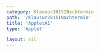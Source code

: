 ```yaml
---
category: Klausur2015INachtermin
path: '/Klausur2015INachtermin'
title: 'AppletA1'
type: 'Applet'

layout: nil
---
```

<link type="text/css" href="https://cdnjs.cloudflare.com/ajax/libs/jsxgraph/0.99.6/jsxgraph.css"><link rel="stylesheet" type="text/css" href="//cdnjs.cloudflare.com/ajax/libs/jsxgraph/0.99.7/jsxgraph.css" />
<div id="30155" class="jxgbox" style="width:500px; height:500px">
<script type="text/javascript">
    (function() {
	var board = JXG.JSXGraph.initBoard('30155', {
                boundingbox: [-15, 15, 15, -15],
                axis: true
                
            });
              
var A = board.create('point', [0,0], {fixed:true, color:'green'});
var B = board.create('point', [3,0], {fixed:true, color:'green'});
var Cp = board.create('point', [3,1], {visible:false})
var Cl= board.create('line', [B,Cp], {visible:false})

var C = board.create('glider', [3,4,Cl], {name:'C', color:'orange'});
var D = board.create('point', [0, function(){return (C.Y()-B.Y())/2}])

var AD = board.create('line', [A, D], {straightFirst:false, straightLast:false});
var DC = board.create('line', [C, D], {straightFirst:false, straightLast:false, visible:true});
var AB = board.create('line', [A, B], {straightFirst:false, straightLast:false});
var CB = board.create('line', [C, B], {straightFirst:false, straightLast:false});

var ADC = board.create('angle', [A,D,C], {name:'phi', radius:1});

board.create('text', [6,6,function(){return Math.round(ADC.Value()*180/Math.PI)}]),
board.create('text', [4,6, 'phi =']);
board.create('text', [4,5,'ADn=']);
board.create('text', [4,4,'CnDn=']);
board.create('text', [6,5,function(){return Math.round(D.Y())}]);
board.create('text', [6.5,4,function(){return Math.round(Math.sqrt((C.Y()-D.Y())*(C.Y()-D.Y())+(C.X()-D.X())*(C.X()-D.X())))}]);
board.create('text', [-5,10,'M I 2015 NT A 1'], {fontsize: 18, fixed:true});
})()
  </script>
  </div>
